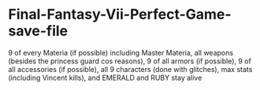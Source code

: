 # Final-Fantasy-Vii-Perfect-Game-save-file
9 of every Materia (if possible) including Master Materia, all weapons (besides the princess guard cos reasons), 9 of all armors (if possible), 9 of all accessories (if possible), all 9 characters (done with glitches), max stats (including Vincent kills), and EMERALD and RUBY stay alive
